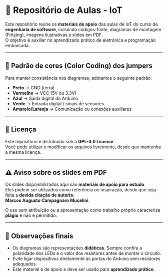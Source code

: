 # 📘 Repositório de Aulas - IoT

Este repositório reúne os **materiais de apoio** das aulas de IoT do curso de **engenharia de software**, incluindo códigos-fonte, diagramas de montagem (Fritzing), imagens ilustrativas e slides em PDF.  
O objetivo é auxiliar no aprendizado prático de eletrônica e programação embarcada.

---

## 🎨 Padrão de cores (Color Coding) dos jumpers

Para manter consistência nos diagramas, adotamos o seguinte padrão:

- **Preto** → GND (terra)
- **Vermelho** → VCC (5V ou 3.3V)
- **Azul** → Saída digital do Arduino
- **Verde** → Entrada digital / sinais de sensores
- **Amarelo/Laranja** → Comunicação ou conexões auxiliares

---

## 📜 Licença

Este repositório é distribuído sob a **GPL-3.0 License**.  
Você pode utilizar e modificar os arquivos livremente, desde que mantenha a mesma licença.

---

## ⚠️ Aviso sobre os slides em PDF

Os slides disponibilizados aqui são **materiais de apoio para estudo**.  
Eles podem ser utilizados como referência ou inspiração, desde que seja feita a **devida citação de autoria**:  
**Marcos Augusto Campagnaro Mucelini**.

O uso sem atribuição ou a apresentação como trabalho próprio caracteriza **plágio** e não é permitido.

---

## 📌 Observações finais

- Os diagramas são representações **didáticas**. Sempre confira a polaridade dos LEDs e o valor dos resistores antes de montar o circuito.
- Evite ligar dispositivos diretamente às portas do Arduino sem resistores adequados.
- Este material é de apoio e deve ser usado para **aprendizado prático**.

